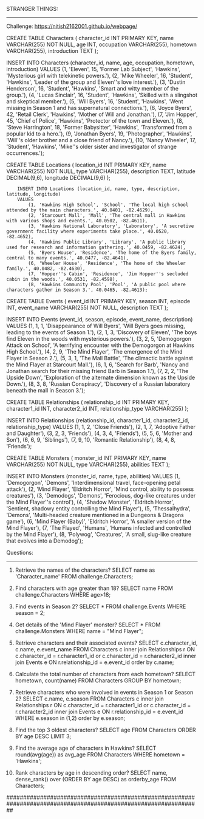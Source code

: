 STRANGER THINGS: 
******** ******
Challenge: https://nitish2162001.github.io/webpage/

CREATE TABLE Characters (
            character_id INT PRIMARY KEY,
            name VARCHAR(255) NOT NULL,
            age INT,
            occupation VARCHAR(255),
            hometown VARCHAR(255),
            introduction TEXT
        );
        
INSERT INTO Characters (character_id, name, age, occupation, hometown, introduction)
        VALUES
            (1, 'Eleven', 15, 'Former Lab Subject', 'Hawkins', 'Mysterious girl with telekinetic powers.'),
            (2, 'Mike Wheeler', 16, 'Student', 'Hawkins', 'Leader of the group and Eleven''s love interest.'),
            (3, 'Dustin Henderson', 16, 'Student', 'Hawkins', 'Smart and witty member of the group.'),
            (4, 'Lucas Sinclair', 16, 'Student', 'Hawkins', 'Skilled with a slingshot and skeptical member.'),
            (5, 'Will Byers', 16, 'Student', 'Hawkins', 'Went missing in Season 1 and has supernatural connections.'),
            (6, 'Joyce Byers', 42, 'Retail Clerk', 'Hawkins', 'Mother of Will and Jonathan.'),
            (7, 'Jim Hopper', 45, 'Chief of Police', 'Hawkins', 'Protector of the town and Eleven.'),
            (8, 'Steve Harrington', 18, 'Former Babysitter', 'Hawkins', 'Transformed from a popular kid to a hero.'),
            (9, 'Jonathan Byers', 19, 'Photographer', 'Hawkins', 'Will''s older brother and a close friend of Nancy.'),
            (10, 'Nancy Wheeler', 17, 'Student', 'Hawkins', 'Mike''s older sister and investigator of strange occurrences.');

 CREATE TABLE Locations (
            location_id INT PRIMARY KEY,
            name VARCHAR(255) NOT NULL,
            type VARCHAR(255),
            description TEXT,
            latitude DECIMAL(9,6),
            longitude DECIMAL(9,6)
        );
        

        INSERT INTO Locations (location_id, name, type, description, latitude, longitude)
        VALUES
            (1, 'Hawkins High School', 'School', 'The local high school attended by the main characters.', 40.0401, -82.4629),
            (2, 'Starcourt Mall', 'Mall', 'The central mall in Hawkins with various shops and events.', 40.0502, -82.4611),
            (3, 'Hawkins National Laboratory', 'Laboratory', 'A secretive government facility where experiments take place.', 40.0520, -82.4652),
            (4, 'Hawkins Public Library', 'Library', 'A public library used for research and information gathering.', 40.0459, -82.4624),
            (5, 'Byers House', 'Residence', 'The home of the Byers family, central to many events.', 40.0477, -82.4641),
            (6, 'Wheeler House', 'Residence', 'The home of the Wheeler family.', 40.0482, -82.4630),
            (7, 'Hopper''s Cabin', 'Residence', 'Jim Hopper''s secluded cabin in the woods.', 40.0531, -82.4598),
            (8, 'Hawkins Community Pool', 'Pool', 'A public pool where characters gather in Season 3.', 40.0465, -82.4613);
            
CREATE TABLE Events (
    event_id INT PRIMARY KEY,
    season INT,
    episode INT,
    event_name VARCHAR(255) NOT NULL,
    description TEXT
);

INSERT INTO Events (event_id, season, episode, event_name, description)
VALUES
    (1, 1, 1, 'Disappearance of Will Byers', 'Will Byers goes missing, leading to the events of Season 1.'),
    (2, 1, 3, 'Discovery of Eleven', 'The boys find Eleven in the woods with mysterious powers.'),
    (3, 2, 5, 'Demogorgon Attack on School', 'A terrifying encounter with the Demogorgon at Hawkins High School.'),
    (4, 2, 9, 'The Mind Flayer', 'The emergence of the Mind Flayer in Season 2.'),
    (5, 3, 1, 'The Mall Battle', 'The climactic battle against the Mind Flayer at Starcourt Mall.'),
    (6, 1, 6, 'Search for Barb', 'Nancy and Jonathan search for their missing friend Barb in Season 1.'),
    (7, 2, 2, 'The Upside Down', 'Exploration of the alternate dimension known as the Upside Down.'),
    (8, 3, 8, 'Russian Conspiracy', 'Discovery of a Russian laboratory beneath the mall in Season 3.');

CREATE TABLE Relationships (
    relationship_id INT PRIMARY KEY,
    character1_id INT,
    character2_id INT,
    relationship_type VARCHAR(255)
);

INSERT INTO Relationships (relationship_id, character1_id, character2_id, relationship_type)
VALUES
    (1, 1, 2, 'Close Friends'),
    (2, 1, 7, 'Adoptive Father and Daughter'),
    (3, 2, 3, 'Friends'),
    (4, 3, 4, 'Friends'),
    (5, 5, 6, 'Mother and Son'),
    (6, 6, 9, 'Siblings'),
    (7, 9, 10, 'Romantic Relationship'),
    (8, 4, 8, 'Friends');
    
CREATE TABLE Monsters (
    monster_id INT PRIMARY KEY,
    name VARCHAR(255) NOT NULL,
    type VARCHAR(255),
    abilities TEXT
);

INSERT INTO Monsters (monster_id, name, type, abilities)
VALUES
    (1, 'Demogorgon', 'Demons', 'Interdimensional travel, face-opening petal attack'),
    (2, 'Mind Flayer', 'Eldritch Horror', 'Mind control, ability to possess creatures'),
    (3, 'Demodogs', 'Demons', 'Ferocious, dog-like creatures under the Mind Flayer''s control'),
    (4, 'Shadow Monster', 'Eldritch Horror', 'Sentient, shadowy entity controlling the Mind Flayer'),
    (5, 'Thessalhydra', 'Demons', 'Multi-headed creature mentioned in a Dungeons & Dragons game'),
    (6, 'Mind Flayer (Baby)', 'Eldritch Horror', 'A smaller version of the Mind Flayer'),
    (7, 'The Flayed', 'Humans', 'Humans infected and controlled by the Mind Flayer'),
    (8, 'Polywog', 'Creatures', 'A small, slug-like creature that evolves into a Demodog');    

Questions:
*********
1) Retrieve the names of the characters?
SELECT name as 'Character_name'
FROM challenge.Characters;

2) Find characters with age greater than 18?
SELECT name FROM challenge.Characters 
WHERE age>18;

3) Find events in Season 2?
SELECT * FROM challenge.Events
WHERE season = 2;

4) Get details of the 'Mind Flayer' monster?
SELECT * FROM challenge.Monsters
WHERE name = "Mind Flayer";

5) Retrieve characters and their associated events?
SELECT c.character_id, c.name, e.event_name FROM Characters c
inner join Relationships r ON 
c.character_id = r.character1_id or c.character_id = r.character2_id
inner join Events e ON 
r.relationship_id = e.event_id order by c.name;

6) Calculate the total number of characters from each hometown?
SELECT hometown, count(name) FROM Characters 
GROUP BY hometown;

7) Retrieve characters who were involved in events in Season 1 or Season 2?
SELECT c.name, e.season FROM Characters c
inner join Relationships r ON 
c.character_id = r.character1_id or c.character_id = r.character2_id
inner join Events e ON 
r.relationship_id = e.event_id WHERE e.season in (1,2) order by e.season;

8) Find the top 3 oldest characters?
SELECT age FROM Characters 
ORDER BY age DESC LIMIT 3;

9) Find the average age of characters in Hawkins?
SELECT round(avg(age)) as avg_age FROM Characters
WHERE hometown = 'Hawkins';

10) Rank characters by age in descending order?
SELECT name, dense_rank() over (ORDER BY age DESC) as orderby_age
FROM Characters;

##################################################################################################################


                            
                            
                            
                            
                            
                            
                            
                            
                            
                            
                            
                            
                            
                            
                            
                            
                            
                            
                            
                            
                                                       

         
